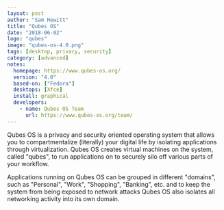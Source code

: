 ```yaml
---
layout: post
author: "Sam Hewitt"
title: "Qubes OS"
date: "2018-06-02"
logo: "qubes"
image: "qubes-os-4.0.png"
tags: [desktop, privacy, security]
category: [advanced]
notes:
  homepage: https://www.qubes-os.org/
  version: "4.0"
  based-on: ["Fedora"]
  desktops: [Xfce]
  install: graphical
  developers:
    - name: Qubes OS Team
      url: https://www.qubes-os.org/team/
---
```


Qubes OS is a privacy and security oriented operating system that allows you to compartmentalize (literally) your digital life by isolating applications through virtualization. Qubes OS creates virtual machines on the system, called "qubes", to run applications on to securely silo off various parts of your workflow.

Applications running on Qubes OS can be grouped in different "domains", such as "Personal", "Work", "Shopping", "Banking", etc. and to keep the system from being exposed to network attacks Qubes OS also isolates all networking activity into its own domain.